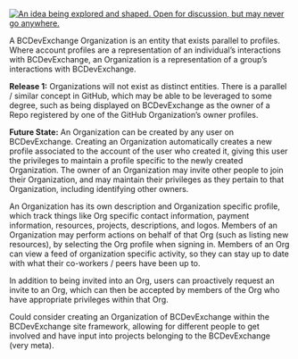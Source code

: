 <a rel="research" href="https://github.com/BCDevExchange/docs/wiki/Project-States"><img alt="An idea being explored and shaped. Open for discussion, but may never go anywhere." style="border-width:0" src="https://img.shields.io/badge/BCDevExchange-Research-red.svg" title="An idea being explored and shaped. Open for discussion, but may never go anywhere." /></a>

A BCDevExchange Organization is an entity that exists parallel to profiles. Where account profiles are a representation of an individual’s interactions with BCDevExchange, an Organization is a representation of a group’s interactions with BCDevExchange.
 
**Release 1:** Organizations will not exist as distinct entities. There is a parallel / similar concept in GitHub, which may be able to be leveraged to some degree, such as being displayed on BCDevExchange as the owner of a Repo registered by one of the GitHub Organization’s owner profiles.

**Future State:** An Organization can be created by any user on BCDevExchange. Creating an Organization automatically creates a new profile associated to the account of the user who created it, giving this user the privileges to maintain a profile specific to the newly created Organization. The owner of an Organization may invite other people to join their Organization, and may maintain their privileges as they pertain to that Organization, including identifying other owners. 

An Organization has its own description and Organization specific profile, which track things like Org specific contact information, payment information, resources, projects, descriptions, and logos. Members of an Organization may perform actions on behalf of that Org (such as listing new resources), by selecting the Org profile when signing in. Members of an Org can view a feed of organization specific activity, so they can stay up to date with what their co-workers / peers have been up to. 

In addition to being invited into an Org, users can proactively request an invite to an Org, which can then be accepted by members of the Org who have appropriate privileges within that Org.

Could consider creating an Organization of BCDevExchange within the BCDevExchange site framework, allowing for different people to get involved and have input into projects belonging to the BCDevExchange (very meta).
